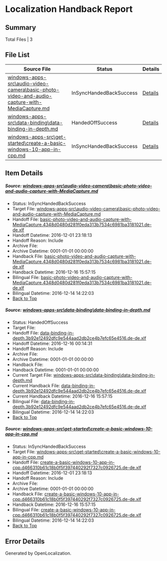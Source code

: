 # <a name='report-top'></a> Localization Handback Report

## Summary
 Total Files | 3

## File List
 Source File | Status | Details 
 ----------- | ------ | ------- 
 [windows-apps-src\audio-video-camera\basic-photo-video-and-audio-capture-with-MediaCapture.md](https://cpubwin.visualstudio.com/windows-uwp/_git/windows-uwp/commit/9cbe7948767ba45e8ef495a9349621969957ab04?path=windows-apps-src%2Faudio-video-camera%2Fbasic-photo-video-and-audio-capture-with-MediaCapture.md&_a=contents) | InSyncHandedBackSuccess | [Details](#98f71104b5a95f9327a0b3f879e4dbb91b74b581163)
 [windows-apps-src\data-binding\data-binding-in-depth.md](https://cpubwin.visualstudio.com/windows-uwp/_git/windows-uwp/commit/fa3a3cf6194f04a05301ae4dfb75a7a21ff22e73?path=windows-apps-src%2Fdata-binding%2Fdata-binding-in-depth.md&_a=contents) | HandedOffSuccess | [Details](#fca2c9a795e38983f439d6df5c5a7394c29c12173234)
 [windows-apps-src\get-started\create-a-basic-windows-10-app-in-cpp.md](https://cpubwin.visualstudio.com/windows-uwp/_git/windows-uwp/commit/351feda6d9b12b44b0711fe7f4665e08e320580d?path=windows-apps-src%2Fget-started%2Fcreate-a-basic-windows-10-app-in-cpp.md&_a=contents) | InSyncHandedBackSuccess | [Details](#d6f90d8bcff80ef8fae5f85a572e1b1ab11f153d3606)

## Item Details
##### <a name='98f71104b5a95f9327a0b3f879e4dbb91b74b581163'></a> Source: [windows-apps-src\audio-video-camera\basic-photo-video-and-audio-capture-with-MediaCapture.md](https://cpubwin.visualstudio.com/windows-uwp/_git/windows-uwp/commit/9cbe7948767ba45e8ef495a9349621969957ab04?path=windows-apps-src%2Faudio-video-camera%2Fbasic-photo-video-and-audio-capture-with-MediaCapture.md&_a=contents)
* Status: InSyncHandedBackSuccess
* Target File: [windows-apps-src\audio-video-camera\basic-photo-video-and-audio-capture-with-MediaCapture.md](https://cpubwin.visualstudio.com/windows-uwp/_git/windows-uwp.de-de/commit/6b550653f370b3a487c3e91fa1369d176961ee7a?path=windows-apps-src%2Faudio-video-camera%2Fbasic-photo-video-and-audio-capture-with-MediaCapture.md&_a=contents)
* Handoff File: [basic-photo-video-and-audio-capture-with-MediaCapture.4348d0480d281f0eda313b7534c6981ba3181021.de-de.xlf](https://cpubwin.visualstudio.com/windows-uwp/_git/WDCLib.handoff/commit/a80deaf55f6f2f0de2d446898f791eb02e46332f?path=ol-handoff%2Fcpubwin%2Fwindows-uwp.de-de%2Fmaster%2Fbasic-photo-video-and-audio-capture-with-MediaCapture.4348d0480d281f0eda313b7534c6981ba3181021.de-de.xlf&_a=contents)
* Handoff Datetime: 2016-12-01 23:18:13
* Handoff Reason: Include
* Archive File: 
* Archive Datetime: 0001-01-01 00:00:00
* Handback File: [basic-photo-video-and-audio-capture-with-MediaCapture.4348d0480d281f0eda313b7534c6981ba3181021.de-de.xlf](https://cpubwin.visualstudio.com/windows-uwp/_git/WDCLib.handback/commit/4d7bd1f585e163da181572669d9b7dc689a28bfe?path=ol-handback%2Fcpubwin%2Fwindows-uwp.de-de%2Fmaster%2Fbasic-photo-video-and-audio-capture-with-MediaCapture.4348d0480d281f0eda313b7534c6981ba3181021.de-de.xlf&_a=contents)
* Handback Datetime: 2016-12-16 15:57:15
* Bilingual File: [basic-photo-video-and-audio-capture-with-MediaCapture.4348d0480d281f0eda313b7534c6981ba3181021.de-de.xlf](https://cpubwin.visualstudio.com/windows-uwp/_git/WDCLib.handback/commit/36a652af629a68522c02865a101a20c0f4395d10?path=ol-handback%2Fcpubwin%2Fwindows-uwp.de-de%2Fmaster%2Fbasic-photo-video-and-audio-capture-with-MediaCapture.4348d0480d281f0eda313b7534c6981ba3181021.de-de.xlf&_a=contents)
* Bilingual Datetime: 2016-12-14 14:22:03
* [Back to Top](#report-top)

##### <a name='fca2c9a795e38983f439d6df5c5a7394c29c12173234'></a> Source: [windows-apps-src\data-binding\data-binding-in-depth.md](https://cpubwin.visualstudio.com/windows-uwp/_git/windows-uwp/commit/fa3a3cf6194f04a05301ae4dfb75a7a21ff22e73?path=windows-apps-src%2Fdata-binding%2Fdata-binding-in-depth.md&_a=contents)
* Status: HandedOffSuccess
* Target File: 
* Handoff File: [data-binding-in-depth.3b92e12492dfc9e544aad2db2ce4b7efc65e4516.de-de.xlf](https://cpubwin.visualstudio.com/windows-uwp/_git/WDCLib.handoff/commit/056e7e369cca8e68af05aff1676862b53e588e15?path=ol-handoff%2Fcpubwin%2Fwindows-uwp.de-de%2Fmaster%2Fdata-binding-in-depth.3b92e12492dfc9e544aad2db2ce4b7efc65e4516.de-de.xlf&_a=contents)
* Handoff Datetime: 2016-12-16 00:14:31
* Handoff Reason: Include
* Archive File: 
* Archive Datetime: 0001-01-01 00:00:00
* Handback File: 
* Handback Datetime: 0001-01-01 00:00:00
* Current Target File: [windows-apps-src\data-binding\data-binding-in-depth.md](https://cpubwin.visualstudio.com/windows-uwp/_git/windows-uwp.de-de/commit/6b550653f370b3a487c3e91fa1369d176961ee7a?path=windows-apps-src%2Fdata-binding%2Fdata-binding-in-depth.md&_a=contents)
* Current Handback File: [data-binding-in-depth.3b92e12492dfc9e544aad2db2ce4b7efc65e4516.de-de.xlf](https://cpubwin.visualstudio.com/windows-uwp/_git/WDCLib.handback/commit/4d7bd1f585e163da181572669d9b7dc689a28bfe?path=ol-handback%2Fcpubwin%2Fwindows-uwp.de-de%2Fmaster%2Fdata-binding-in-depth.3b92e12492dfc9e544aad2db2ce4b7efc65e4516.de-de.xlf&_a=contents)
* Current Handback Datetime: 2016-12-16 15:57:15
* Bilingual File: [data-binding-in-depth.3b92e12492dfc9e544aad2db2ce4b7efc65e4516.de-de.xlf](https://cpubwin.visualstudio.com/windows-uwp/_git/WDCLib.handback/commit/36a652af629a68522c02865a101a20c0f4395d10?path=ol-handback%2Fcpubwin%2Fwindows-uwp.de-de%2Fmaster%2Fdata-binding-in-depth.3b92e12492dfc9e544aad2db2ce4b7efc65e4516.de-de.xlf&_a=contents)
* Bilingual Datetime: 2016-12-14 14:22:03
* [Back to Top](#report-top)

##### <a name='d6f90d8bcff80ef8fae5f85a572e1b1ab11f153d3606'></a> Source: [windows-apps-src\get-started\create-a-basic-windows-10-app-in-cpp.md](https://cpubwin.visualstudio.com/windows-uwp/_git/windows-uwp/commit/351feda6d9b12b44b0711fe7f4665e08e320580d?path=windows-apps-src%2Fget-started%2Fcreate-a-basic-windows-10-app-in-cpp.md&_a=contents)
* Status: InSyncHandedBackSuccess
* Target File: [windows-apps-src\get-started\create-a-basic-windows-10-app-in-cpp.md](https://cpubwin.visualstudio.com/windows-uwp/_git/windows-uwp.de-de/commit/6b550653f370b3a487c3e91fa1369d176961ee7a?path=windows-apps-src%2Fget-started%2Fcreate-a-basic-windows-10-app-in-cpp.md&_a=contents)
* Handoff File: [create-a-basic-windows-10-app-in-cpp.d466310b61c18b0f5f397440292f7327c0926725.de-de.xlf](https://cpubwin.visualstudio.com/windows-uwp/_git/WDCLib.handoff/commit/a80deaf55f6f2f0de2d446898f791eb02e46332f?path=ol-handoff%2Fcpubwin%2Fwindows-uwp.de-de%2Fmaster%2Fcreate-a-basic-windows-10-app-in-cpp.d466310b61c18b0f5f397440292f7327c0926725.de-de.xlf&_a=contents)
* Handoff Datetime: 2016-12-01 23:18:13
* Handoff Reason: Include
* Archive File: 
* Archive Datetime: 0001-01-01 00:00:00
* Handback File: [create-a-basic-windows-10-app-in-cpp.d466310b61c18b0f5f397440292f7327c0926725.de-de.xlf](https://cpubwin.visualstudio.com/windows-uwp/_git/WDCLib.handback/commit/4d7bd1f585e163da181572669d9b7dc689a28bfe?path=ol-handback%2Fcpubwin%2Fwindows-uwp.de-de%2Fmaster%2Fcreate-a-basic-windows-10-app-in-cpp.d466310b61c18b0f5f397440292f7327c0926725.de-de.xlf&_a=contents)
* Handback Datetime: 2016-12-16 15:57:15
* Bilingual File: [create-a-basic-windows-10-app-in-cpp.d466310b61c18b0f5f397440292f7327c0926725.de-de.xlf](https://cpubwin.visualstudio.com/windows-uwp/_git/WDCLib.handback/commit/36a652af629a68522c02865a101a20c0f4395d10?path=ol-handback%2Fcpubwin%2Fwindows-uwp.de-de%2Fmaster%2Fcreate-a-basic-windows-10-app-in-cpp.d466310b61c18b0f5f397440292f7327c0926725.de-de.xlf&_a=contents)
* Bilingual Datetime: 2016-12-14 14:22:03
* [Back to Top](#report-top)


## Error Details

Generated by OpenLocalization.
